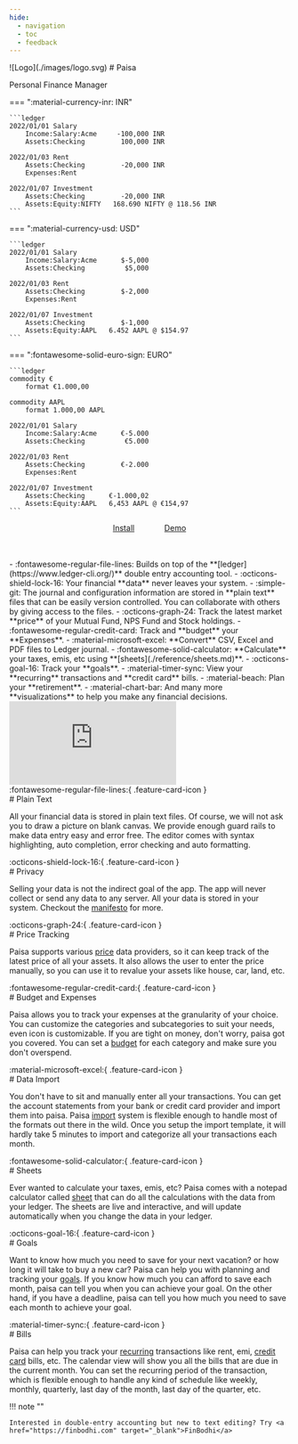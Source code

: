 ```yaml
---
hide:
  - navigation
  - toc
  - feedback
---
```


<div class="hero" markdown>
![Logo](./images/logo.svg)
# Paisa
<p class="subtitle">Personal Finance Manager</p>
</div>

<div class="home" markdown>
=== ":material-currency-inr: INR"

    ```ledger
    2022/01/01 Salary
        Income:Salary:Acme     -100,000 INR
        Assets:Checking         100,000 INR

    2022/01/03 Rent
        Assets:Checking         -20,000 INR
        Expenses:Rent

    2022/01/07 Investment
        Assets:Checking         -20,000 INR
        Assets:Equity:NIFTY   168.690 NIFTY @ 118.56 INR
    ```

=== ":material-currency-usd: USD"

    ```ledger
    2022/01/01 Salary
        Income:Salary:Acme      $-5,000
        Assets:Checking          $5,000

    2022/01/03 Rent
        Assets:Checking         $-2,000
        Expenses:Rent

    2022/01/07 Investment
        Assets:Checking         $-1,000
        Assets:Equity:AAPL   6.452 AAPL @ $154.97
    ```

=== ":fontawesome-solid-euro-sign: EURO"

    ```ledger
    commodity €
        format €1.000,00

    commodity AAPL
        format 1.000,00 AAPL

    2022/01/01 Salary
        Income:Salary:Acme      €-5.000
        Assets:Checking          €5.000

    2022/01/03 Rent
        Assets:Checking         €-2.000
        Expenses:Rent

    2022/01/07 Investment
        Assets:Checking      €-1.000,02
        Assets:Equity:AAPL   6,453 AAPL @ €154,97
    ```


<p style="text-align: center; margin-bottom: 3rem">
  <a class="md-button md-button--primary" style="margin-right: 50px;" href="/getting-started/installation/">Install</a>
  <a class="md-button md-button--primary" href="https://demo.paisa.fyi">Demo</a>
</p>

<div class="features-container" markdown>
<div class="features" markdown>
- :fontawesome-regular-file-lines: Builds on top of the **[ledger](https://www.ledger-cli.org/)** double entry accounting tool.
- :octicons-shield-lock-16: Your financial **data** never leaves your system.
- :simple-git: The journal and configuration information are stored in **plain text** files
  that can be easily version controlled. You can collaborate with
  others by giving access to the files.
- :octicons-graph-24: Track the latest market **price** of your Mutual Fund, NPS Fund
  and Stock holdings.
- :fontawesome-regular-credit-card: Track and **budget** your **Expenses**.
- :material-microsoft-excel: **Convert** CSV, Excel and PDF files to Ledger journal.
- :fontawesome-solid-calculator: **Calculate** your taxes, emis, etc using **[sheets](./reference/sheets.md)**.
- :octicons-goal-16: Track your **goals**.
- :material-timer-sync: View your **recurring** transactions and **credit card** bills.
- :material-beach: Plan your **retirement**.
- :material-chart-bar: And many more **visualizations** to help you make any financial
  decisions.
</div>

<div class="thumbnail-container app-frame win dark" data-title="Paisa">
  <div class="thumbnail">
    <iframe src="https://demo1.paisa.fyi" frameborder="0" scrolling="no"></iframe>
  </div>
</div>
</div>
</div>


<div class="feature-card-container" markdown>
<div class="feature-card" markdown>
<div class="feature-card-left feature-card-icon feature-card-icon-logo" markdown>
:fontawesome-regular-file-lines:{ .feature-card-icon }
</div>
<div class="feature-card-right" markdown>
# Plain Text

All your financial data is stored in plain text files. Of course, we
will not ask you to draw a picture on blank canvas. We provide
enough guard rails to make data entry easy and error free. The editor
comes with syntax highlighting, auto completion, error checking and
auto formatting.
</div>
</div>


<div class="feature-card" markdown>
<div class="feature-card-left feature-card-icon feature-card-icon-equity" markdown>
:octicons-shield-lock-16:{ .feature-card-icon }
</div>

<div class="feature-card-right" markdown>
# Privacy

Selling your data is not the indirect goal of the app. The app will
never collect or send any data to any server. All your data is stored
in your system. Checkout the [manifesto](./manifesto.md) for more.
</div>
</div>

<div class="feature-card" markdown>
<div class="feature-card-left feature-card-icon feature-card-icon-asset" markdown>
:octicons-graph-24:{ .feature-card-icon }
</div>
<div class="feature-card-right" markdown>
# Price Tracking

Paisa supports various [price](./reference/commodities.md) data providers, so it can keep track of
the latest price of all your assets. It also allows the user to enter
the price manually, so you can use it to revalue your assets like
house, car, land, etc.
</div>
</div>


<div class="feature-card" markdown>
<div class="feature-card-left feature-card-icon feature-card-icon-expense" markdown>
:fontawesome-regular-credit-card:{ .feature-card-icon }
</div>

<div class="feature-card-right" markdown>
# Budget and Expenses

Paisa allows you to track your expenses at the granularity of your
choice. You can customize the categories and subcategories to suit
your needs, even icon is customizable. If you are tight on money,
don't worry, paisa got you covered. You can set a [budget](./reference/budget.md) for each
category and make sure you don't overspend.

</div>
</div>

<div class="feature-card" markdown>
<div class="feature-card-left feature-card-icon feature-card-icon-income" markdown>
:material-microsoft-excel:{ .feature-card-icon }
</div>
<div class="feature-card-right" markdown>
# Data Import

You don't have to sit and manually enter all your transactions. You
can get the account statements from your bank or credit card provider
and import them into paisa. Paisa [import](./reference/import.md) system is flexible
enough to handle most of the formats out there in the wild. Once you
setup the import template, it will hardly take 5 minutes to import and
categorize all your transactions each month.
</div>

</div>


<div class="feature-card" markdown>
<div class="feature-card-left feature-card-icon feature-card-icon-liability" markdown>
:fontawesome-solid-calculator:{ .feature-card-icon }
</div>

<div class="feature-card-right" markdown>
# Sheets

Ever wanted to calculate your taxes, emis, etc? Paisa comes with a
notepad calculator called [sheet](./reference/sheets.md) that can do all the calculations
with the data from your ledger. The sheets are live and interactive,
and will update automatically when you change the data in your ledger.

</div>
</div>

<div class="feature-card" markdown>
<div class="feature-card-left feature-card-icon feature-card-icon-logo" markdown>
:octicons-goal-16:{ .feature-card-icon }
</div>
<div class="feature-card-right" markdown>
# Goals

Want to know how much you need to save for your next vacation? or how
long it will take to buy a new car? Paisa can help you with planning
and tracking your [goals](./reference/goals/index.md). If you know how much you can afford to
save each month, paisa can tell you when you can achieve your goal. On
the other hand, if you have a deadline, paisa can tell you how much
you need to save each month to achieve your goal.
</div>

</div>

<div class="feature-card" markdown>
<div class="feature-card-left feature-card-icon feature-card-icon-expense" markdown>
:material-timer-sync:{ .feature-card-icon }
</div>

<div class="feature-card-right" markdown>
# Bills

Paisa can help you track your [recurring](./reference/recurring.md) transactions like rent, emi,
[credit card](./reference/credit-cards.md) bills, etc. The calendar view will show you all the bills
that are due in the current month. You can set the recurring period of
the transaction, which is flexible enough to handle any kind of
schedule like weekly, monthly, quarterly, last day of the month, last
day of the quarter, etc.

</div>
</div>

!!! note ""

    Interested in double-entry accounting but new to text editing? Try <a href="https://finbodhi.com" target="_blank">FinBodhi</a>

<p></p>

</div>
